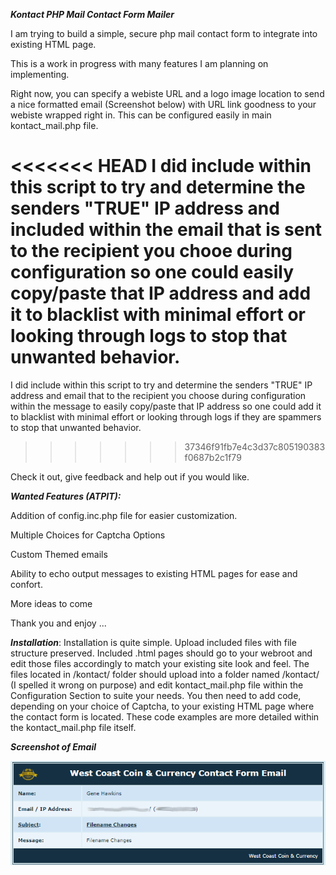 ***Kontact PHP Mail Contact Form Mailer***


I am trying to build a simple, secure php mail contact form to integrate into existing HTML page.

This is a work in progress with many features I am planning on implementing.

Right now, you can specify a webiste URL and a logo image location to send a nice formatted email (Screenshot below) with URL link goodness to your webiste wrapped right in. This can be configured easily in main kontact_mail.php file. 

<<<<<<< HEAD
I did include within this script to try and determine the senders "TRUE" IP address and included within the email that is sent to the recipient you chooe during configuration so one could easily copy/paste that IP address and add it to blacklist with minimal effort or looking through logs to stop that unwanted behavior.
=======
I did include within this script to try and determine the senders "TRUE" IP address and email that to the recipient you choose during configuration within the message to easily copy/paste that IP address so one could add it to blacklist with minimal effort or looking through logs if they are spammers to stop that unwanted behavior.
>>>>>>> 37346f91fb7e4c3d37c805190383f0687b2c1f79

Check it out, give feedback and help out if you would like.


***Wanted Features (ATPIT):***

Addition of config.inc.php file for easier customization.

Multiple Choices for Captcha Options

Custom Themed emails

Ability to echo output messages to existing HTML pages for ease and confort.

More ideas to come

Thank you and enjoy ... 


***Installation***:
Installation is quite simple. Upload included files with file structure preserved. Included .html pages should go to your webroot and edit those files accordingly to match your existing site look and feel. The files located in /kontact/ folder should upload into a folder named /kontact/ (I spelled it wrong on purpose) and edit kontact_mail.php file within the Configuration Section to suite your needs. You then need to add code, depending on your choice of Captcha, to your existing HTML page where the contact form is located. These code examples are more detailed within the kontact_mail.php file itself.


***Screenshot of Email***

![Alt text](/images/screenshot_dar_blue.png?raw=true "Dark Blue Theme")


